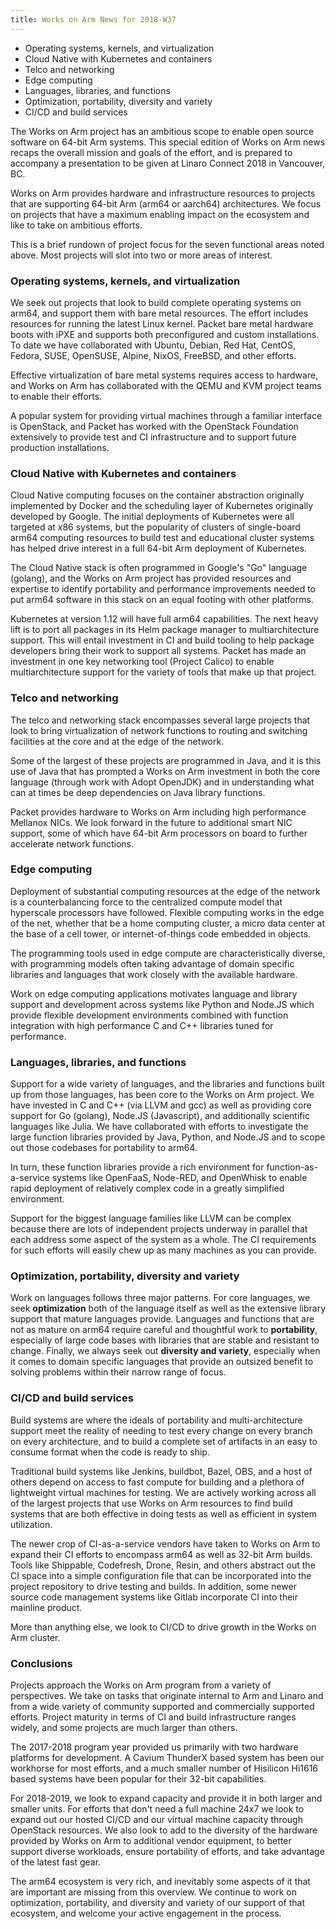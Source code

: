 ```yaml
---
title: Works on Arm News for 2018-W37
---
```


* Operating systems, kernels, and virtualization
* Cloud Native with Kubernetes and containers
* Telco and networking
* Edge computing
* Languages, libraries, and functions
* Optimization, portability, diversity and variety
* CI/CD and build services

The Works on Arm project has an ambitious scope to
enable open source software on 64-bit Arm systems.
This special edition of Works on Arm news recaps the
overall mission and goals of the effort, and is 
prepared to accompany a presentation to be given
at Linaro Connect 2018 in Vancouver, BC.

Works on Arm provides hardware and infrastructure
resources to projects that are supporting 64-bit
Arm (arm64 or aarch64) architectures. We focus on 
projects that have a maximum enabling impact on
the ecosystem and like to take on ambitious efforts.

This is a brief rundown of project focus for the
seven functional areas noted above. Most projects
will slot into two or more areas of interest.

### Operating systems, kernels, and virtualization

We seek out projects that look to build complete
operating systems on arm64, and support them with
bare metal resources. The effort includes resources
for running the latest Linux kernel. Packet bare
metal hardware boots with iPXE and supports both
preconfigured and custom installations. To date
we have collaborated with Ubuntu, Debian, Red Hat,
CentOS, Fedora, SUSE, OpenSUSE, Alpine, NixOS, FreeBSD, 
and other efforts.

Effective virtualization of bare metal systems
requires access to hardware, and Works on Arm
has collaborated with the QEMU and KVM project
teams to enable their efforts.

A popular system for providing virtual machines
through a familiar interface is OpenStack, and
Packet has worked with the OpenStack Foundation
extensively to provide test and CI infrastructure
and to support future production installations.

### Cloud Native with Kubernetes and containers

Cloud Native computing focuses on the container
abstraction originally implemented by Docker and
the scheduling layer of Kubernetes originally developed
by Google. The initial deployments of Kubernetes were all
targeted at x86 systems, but the popularity of
clusters of single-board arm64 computing resources
to build test and educational cluster systems has
helped drive interest in a full 64-bit Arm deployment
of Kubernetes. 

The Cloud Native stack is often programmed in Google's
"Go" language (golang), and the Works on Arm project
has provided resources and expertise to identify
portability and performance improvements needed to
put arm64 software in this stack on an equal footing
with other platforms.

Kubernetes at version 1.12 will have full arm64 capabilities.
The next heavy lift is to port all packages in its
Helm package manager to multiarchitecture support.
This will entail investment in CI and build tooling
to help package developers bring their work to support
all systems. Packet has made an investment in one
key networking tool (Project Calico) to enable multiarchitecture
support for the variety of tools that make up that project.

### Telco and networking

The telco and networking stack encompasses several
large projects that look to bring virtualization of
network functions to routing and switching facilities
at the core and at the edge of the network. 

Some of the largest of these projects are programmed
in Java, and it is this use of Java that has prompted
a Works on Arm investment in both the core language
(through work with Adopt OpenJDK) and in understanding
what can at times be deep dependencies on Java
library functions. 

Packet provides hardware to Works on Arm including
high performance Mellanox NICs. We look forward in
the future to additional smart NIC support, some of
which have 64-bit Arm processors on board to further
accelerate network functions.

### Edge computing

Deployment of substantial computing resources at the
edge of the network is a counterbalancing force to the
centralized compute model that hyperscale processors
have followed. Flexible computing works
in the edge of the net, whether that be a home computing
cluster, a micro data center at the base of a cell tower,
or internet-of-things code embedded in objects.

The programming tools used in edge compute are
characteristically diverse, with programming
models often taking advantage of domain specific
libraries and languages that work closely with
the available hardware. 

Work on edge computing applications motivates language
and library support and development across systems
like Python and Node.JS which provide flexible 
development environments combined with function
integration with high performance C and C++ libraries
tuned for performance.

### Languages, libraries, and functions

Support for a wide variety of languages, and the
libraries and functions built up from those languages,
has been core to the Works on Arm project. We have
invested in C and C++ (via LLVM and gcc) as well as
providing core support for Go (golang), Node.JS 
(Javascript), and additionally scientific languages
like Julia. We have collaborated with efforts to
investigate the large function libraries provided 
by Java, Python, and Node.JS and to scope out those
codebases for portability to arm64.

In turn, these function libraries provide
a rich environment for function-as-a-service
systems like OpenFaaS, Node-RED, and OpenWhisk to enable
rapid deployment of relatively complex code in
a greatly simplified environment.

Support for the biggest language families like LLVM
can be complex because there are lots of independent
projects underway in parallel that each address some
aspect of the system as a whole. The CI requirements
for such efforts will easily chew up as many machines
as you can provide.

### Optimization, portability, diversity and variety

Work on languages follows three major patterns. For
core languages, we seek **optimization** both of the
language itself as well as the extensive library
support that mature languages provide. Languages
and functions that are not as mature on arm64 require
careful and thoughtful work to **portability**, especially
of large code bases with libraries that are stable
and resistant to change. Finally, we always seek
out **diversity and variety**, especially when it
comes to domain specific languages that provide
an outsized benefit to solving problems within
their narrow range of focus.

### CI/CD and build services

Build systems are where the ideals of portability
and multi-architecture support meet the reality of
needing to test every change on every branch on
every architecture, and to build a complete set of
artifacts in an easy to consume format when the
code is ready to ship.

Traditional build systems like Jenkins, buildbot,
Bazel, OBS, and a host of others depend on access to
fast compute for building and a plethora of lightweight
virtual machines for testing. We are actively working
across all of the largest projects that use Works
on Arm resources to find build systems that are both
effective in doing tests as well as efficient in 
system utilization.

The newer crop of CI-as-a-service vendors have taken
to Works on Arm to expand their CI efforts to encompass
arm64 as well as 32-bit Arm builds. Tools like Shippable,
Codefresh, Drone, Resin, and others abstract out the
CI space into a simple configuration file that can be
incorporated into the project repository to drive testing
and builds. In addition, some newer source code management
systems like Gitlab incorporate CI into their mainline product.

More than anything else, we look to CI/CD to drive
growth in the Works on Arm cluster.

### Conclusions

Projects approach the Works on Arm program from a variety
of perspectives. We take on tasks that originate internal
to Arm and Linaro and from a wide variety of community
supported and commercially supported efforts. Project
maturity in terms of CI and build infrastructure ranges
widely, and some projects are much larger than others.

The 2017-2018 program year provided us primarily with
two hardware platforms for development. A Cavium ThunderX
based system has been our workhorse for most efforts, and
a much smaller number of Hisilicon Hi1616 based systems
have been popular for their 32-bit capabilities.

For 2018-2019, we look to expand capacity and provide it
in both larger and smaller units. For efforts that don't need a
full machine 24x7 we look to expand out our hosted CI/CD
and our virtual machine capacity through OpenStack resources.
We also look to add to the diversity of the hardware provided
by Works on Arm to additional vendor equipment, to
better support diverse workloads, ensure portability
of efforts, and take advantage of the latest fast gear.

The arm64 ecosystem is very rich, and inevitably some
aspects of it that are important are missing from this
overview. We continue to work on optimization, portability,
and diversity and variety of our support of that ecosystem,
and welcome your active engagement in the process.



